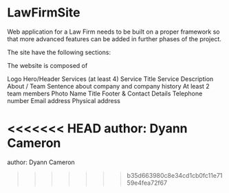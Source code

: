 # LawFirmSite
Web application for a Law Firm needs to be built on a proper framework so that more advanced features can be added in further phases of the project.

The site have the following sections:

The website is composed of

Logo Hero/Header Services (at least 4) Service Title Service Description About / Team Sentence about company and company history At least 2 team members Photo Name Title Footer & Contact Details Telephone number Email address Physical address

<<<<<<< HEAD
author: Dyann Cameron
=======
author: Dyann Cameron
>>>>>>> b35d663980c8e34cd1cb0fc11e7159e4fea72f67
